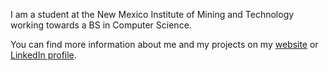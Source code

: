 I am a student at the New Mexico Institute of Mining and Technology working towards a BS in Computer Science.

You can find more information about me and my projects on my [website](https://michaelcreel.github.io/) or [LinkedIn profile](https://www.linkedin.com/in/michael-creel-1a51b8263/).

<!--
**MichaelCreel/MichaelCreel** is a ✨ _special_ ✨ repository because its `README.md` (this file) appears on your GitHub profile.

Here are some ideas to get you started:

- 🔭 I’m currently working on ...
- 🌱 I’m currently learning ...
- 👯 I’m looking to collaborate on ...
- 🤔 I’m looking for help with ...
- 💬 Ask me about ...
- 📫 How to reach me: ...
- 😄 Pronouns: ...
- ⚡ Fun fact: ...
-->
